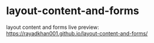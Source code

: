 # layout-content-and-forms
layout content and forms
live preview:
https://rayadkhan001.github.io/layout-content-and-forms/
